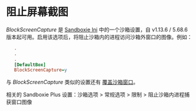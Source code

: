 # 阻止屏幕截图

_BlockScreenCapture_ 是 [Sandboxie Ini](SandboxieIni.md) 中的一个沙箱设置，自 v1.13.6 / 5.68.6 版本起可用。启用该选项后，将阻止沙箱内的进程访问沙箱外窗口的图像。例如：

```ini
   .
   .
   .
   [DefaultBox]
   BlockScreenCapture=y
```

与 _BlockScreenCapture_ 类似的设置还有 [覆盖沙箱窗口](CoverBoxedWindows.md)。

相关的 Sandboxie Plus 设置：沙箱选项 > 常规选项 > 限制 > 阻止沙箱内进程捕获窗口图像
